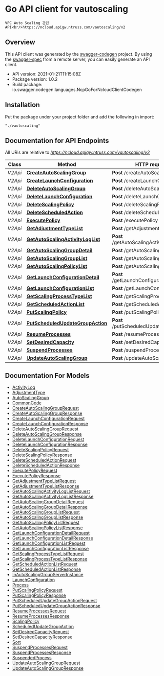 # Go API client for vautoscaling

    VPC Auto Scaling 관련 API<br/>https://ncloud.apigw.ntruss.com/vautoscaling/v2

## Overview
This API client was generated by the [swagger-codegen](https://github.com/swagger-api/swagger-codegen) project.  By using the [swagger-spec](https://github.com/swagger-api/swagger-spec) from a remote server, you can easily generate an API client.

- API version: 2021-01-21T11:15:08Z
- Package version: 1.0.2
- Build package: io.swagger.codegen.languages.NcpGoForNcloudClientCodegen

## Installation
Put the package under your project folder and add the following in import:
```
"./vautoscaling"
```

## Documentation for API Endpoints

All URIs are relative to *https://ncloud.apigw.ntruss.com/vautoscaling/v2*

Class | Method | HTTP request | Description
------------ | ------------- | ------------- | -------------
*V2Api* | [**CreateAutoScalingGroup**](docs/V2Api.md#createautoscalinggroup) | **Post** /createAutoScalingGroup | 
*V2Api* | [**CreateLaunchConfiguration**](docs/V2Api.md#createlaunchconfiguration) | **Post** /createLaunchConfiguration | 
*V2Api* | [**DeleteAutoScalingGroup**](docs/V2Api.md#deleteautoscalinggroup) | **Post** /deleteAutoScalingGroup | 
*V2Api* | [**DeleteLaunchConfiguration**](docs/V2Api.md#deletelaunchconfiguration) | **Post** /deleteLaunchConfiguration | 
*V2Api* | [**DeleteScalingPolicy**](docs/V2Api.md#deletescalingpolicy) | **Post** /deleteScalingPolicy | 
*V2Api* | [**DeleteScheduledAction**](docs/V2Api.md#deletescheduledaction) | **Post** /deleteScheduledAction | 
*V2Api* | [**ExecutePolicy**](docs/V2Api.md#executepolicy) | **Post** /executePolicy | 
*V2Api* | [**GetAdjustmentTypeList**](docs/V2Api.md#getadjustmenttypelist) | **Post** /getAdjustmentTypeList | 
*V2Api* | [**GetAutoScalingActivityLogList**](docs/V2Api.md#getautoscalingactivityloglist) | **Post** /getAutoScalingActivityLogList | 
*V2Api* | [**GetAutoScalingGroupDetail**](docs/V2Api.md#getautoscalinggroupdetail) | **Post** /getAutoScalingGroupDetail | 
*V2Api* | [**GetAutoScalingGroupList**](docs/V2Api.md#getautoscalinggrouplist) | **Post** /getAutoScalingGroupList | 
*V2Api* | [**GetAutoScalingPolicyList**](docs/V2Api.md#getautoscalingpolicylist) | **Post** /getAutoScalingPolicyList | 
*V2Api* | [**GetLaunchConfigurationDetail**](docs/V2Api.md#getlaunchconfigurationdetail) | **Post** /getLaunchConfigurationDetail | 
*V2Api* | [**GetLaunchConfigurationList**](docs/V2Api.md#getlaunchconfigurationlist) | **Post** /getLaunchConfigurationList | 
*V2Api* | [**GetScalingProcessTypeList**](docs/V2Api.md#getscalingprocesstypelist) | **Post** /getScalingProcessTypeList | 
*V2Api* | [**GetScheduledActionList**](docs/V2Api.md#getscheduledactionlist) | **Post** /getScheduledActionList | 
*V2Api* | [**PutScalingPolicy**](docs/V2Api.md#putscalingpolicy) | **Post** /putScalingPolicy | 
*V2Api* | [**PutScheduledUpdateGroupAction**](docs/V2Api.md#putscheduledupdategroupaction) | **Post** /putScheduledUpdateGroupAction | 
*V2Api* | [**ResumeProcesses**](docs/V2Api.md#resumeprocesses) | **Post** /resumeProcesses | 
*V2Api* | [**SetDesiredCapacity**](docs/V2Api.md#setdesiredcapacity) | **Post** /setDesiredCapacity | 
*V2Api* | [**SuspendProcesses**](docs/V2Api.md#suspendprocesses) | **Post** /suspendProcesses | 
*V2Api* | [**UpdateAutoScalingGroup**](docs/V2Api.md#updateautoscalinggroup) | **Post** /updateAutoScalingGroup | 


## Documentation For Models

 - [ActivityLog](docs/ActivityLog.md)
 - [AdjustmentType](docs/AdjustmentType.md)
 - [AutoScalingGroup](docs/AutoScalingGroup.md)
 - [CommonCode](docs/CommonCode.md)
 - [CreateAutoScalingGroupRequest](docs/CreateAutoScalingGroupRequest.md)
 - [CreateAutoScalingGroupResponse](docs/CreateAutoScalingGroupResponse.md)
 - [CreateLaunchConfigurationRequest](docs/CreateLaunchConfigurationRequest.md)
 - [CreateLaunchConfigurationResponse](docs/CreateLaunchConfigurationResponse.md)
 - [DeleteAutoScalingGroupRequest](docs/DeleteAutoScalingGroupRequest.md)
 - [DeleteAutoScalingGroupResponse](docs/DeleteAutoScalingGroupResponse.md)
 - [DeleteLaunchConfigurationRequest](docs/DeleteLaunchConfigurationRequest.md)
 - [DeleteLaunchConfigurationResponse](docs/DeleteLaunchConfigurationResponse.md)
 - [DeleteScalingPolicyRequest](docs/DeleteScalingPolicyRequest.md)
 - [DeleteScalingPolicyResponse](docs/DeleteScalingPolicyResponse.md)
 - [DeleteScheduledActionRequest](docs/DeleteScheduledActionRequest.md)
 - [DeleteScheduledActionResponse](docs/DeleteScheduledActionResponse.md)
 - [ExecutePolicyRequest](docs/ExecutePolicyRequest.md)
 - [ExecutePolicyResponse](docs/ExecutePolicyResponse.md)
 - [GetAdjustmentTypeListRequest](docs/GetAdjustmentTypeListRequest.md)
 - [GetAdjustmentTypeListResponse](docs/GetAdjustmentTypeListResponse.md)
 - [GetAutoScalingActivityLogListRequest](docs/GetAutoScalingActivityLogListRequest.md)
 - [GetAutoScalingActivityLogListResponse](docs/GetAutoScalingActivityLogListResponse.md)
 - [GetAutoScalingGroupDetailRequest](docs/GetAutoScalingGroupDetailRequest.md)
 - [GetAutoScalingGroupDetailResponse](docs/GetAutoScalingGroupDetailResponse.md)
 - [GetAutoScalingGroupListRequest](docs/GetAutoScalingGroupListRequest.md)
 - [GetAutoScalingGroupListResponse](docs/GetAutoScalingGroupListResponse.md)
 - [GetAutoScalingPolicyListRequest](docs/GetAutoScalingPolicyListRequest.md)
 - [GetAutoScalingPolicyListResponse](docs/GetAutoScalingPolicyListResponse.md)
 - [GetLaunchConfigurationDetailRequest](docs/GetLaunchConfigurationDetailRequest.md)
 - [GetLaunchConfigurationDetailResponse](docs/GetLaunchConfigurationDetailResponse.md)
 - [GetLaunchConfigurationListRequest](docs/GetLaunchConfigurationListRequest.md)
 - [GetLaunchConfigurationListResponse](docs/GetLaunchConfigurationListResponse.md)
 - [GetScalingProcessTypeListRequest](docs/GetScalingProcessTypeListRequest.md)
 - [GetScalingProcessTypeListResponse](docs/GetScalingProcessTypeListResponse.md)
 - [GetScheduledActionListRequest](docs/GetScheduledActionListRequest.md)
 - [GetScheduledActionListResponse](docs/GetScheduledActionListResponse.md)
 - [InAutoScalingGroupServerInstance](docs/InAutoScalingGroupServerInstance.md)
 - [LaunchConfiguration](docs/LaunchConfiguration.md)
 - [Process](docs/Process.md)
 - [PutScalingPolicyRequest](docs/PutScalingPolicyRequest.md)
 - [PutScalingPolicyResponse](docs/PutScalingPolicyResponse.md)
 - [PutScheduledUpdateGroupActionRequest](docs/PutScheduledUpdateGroupActionRequest.md)
 - [PutScheduledUpdateGroupActionResponse](docs/PutScheduledUpdateGroupActionResponse.md)
 - [ResumeProcessesRequest](docs/ResumeProcessesRequest.md)
 - [ResumeProcessesResponse](docs/ResumeProcessesResponse.md)
 - [ScalingPolicy](docs/ScalingPolicy.md)
 - [ScheduledUpdateGroupAction](docs/ScheduledUpdateGroupAction.md)
 - [SetDesiredCapacityRequest](docs/SetDesiredCapacityRequest.md)
 - [SetDesiredCapacityResponse](docs/SetDesiredCapacityResponse.md)
 - [Sort](docs/Sort.md)
 - [SuspendProcessesRequest](docs/SuspendProcessesRequest.md)
 - [SuspendProcessesResponse](docs/SuspendProcessesResponse.md)
 - [SuspendedProcess](docs/SuspendedProcess.md)
 - [UpdateAutoScalingGroupRequest](docs/UpdateAutoScalingGroupRequest.md)
 - [UpdateAutoScalingGroupResponse](docs/UpdateAutoScalingGroupResponse.md)

